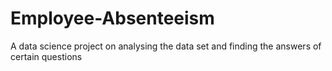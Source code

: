 # Employee-Absenteeism
A data science project on analysing the data set and finding the answers of certain questions
